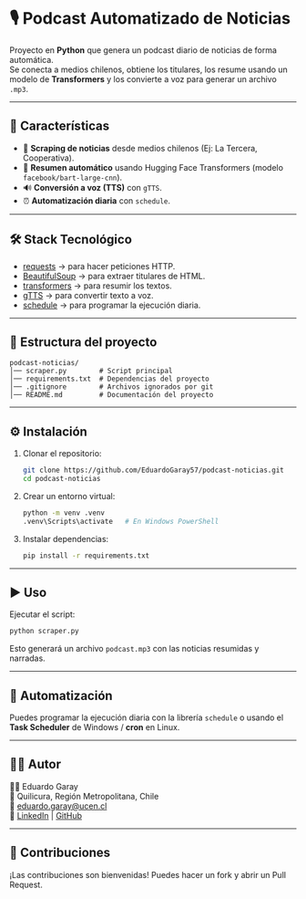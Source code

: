# 🎙️ Podcast Automatizado de Noticias

Proyecto en **Python** que genera un podcast diario de noticias de forma automática.  
Se conecta a medios chilenos, obtiene los titulares, los resume usando un modelo de **Transformers** y los convierte a voz para generar un archivo `.mp3`.

---

## 🚀 Características
- 📌 **Scraping de noticias** desde medios chilenos (Ej: La Tercera, Cooperativa).
- 🧠 **Resumen automático** usando Hugging Face Transformers (modelo `facebook/bart-large-cnn`).
- 🔊 **Conversión a voz (TTS)** con `gTTS`.
- ⏰ **Automatización diaria** con `schedule`.

---

## 🛠️ Stack Tecnológico
- [requests](https://docs.python-requests.org/) → para hacer peticiones HTTP.
- [BeautifulSoup](https://www.crummy.com/software/BeautifulSoup/bs4/doc/) → para extraer titulares de HTML.
- [transformers](https://huggingface.co/transformers/) → para resumir los textos.
- [gTTS](https://gtts.readthedocs.io/) → para convertir texto a voz.
- [schedule](https://schedule.readthedocs.io/en/stable/) → para programar la ejecución diaria.

---

## 📂 Estructura del proyecto
```
podcast-noticias/
│── scraper.py        # Script principal
│── requirements.txt  # Dependencias del proyecto
│── .gitignore        # Archivos ignorados por git
│── README.md         # Documentación del proyecto
```

---

## ⚙️ Instalación

1. Clonar el repositorio:
   ```bash
   git clone https://github.com/EduardoGaray57/podcast-noticias.git
   cd podcast-noticias
   ```

2. Crear un entorno virtual:
   ```bash
   python -m venv .venv
   .venv\Scripts\activate   # En Windows PowerShell
   ```

3. Instalar dependencias:
   ```bash
   pip install -r requirements.txt
   ```

---

## ▶️ Uso
Ejecutar el script:

```bash
python scraper.py
```

Esto generará un archivo `podcast.mp3` con las noticias resumidas y narradas.

---

## 📅 Automatización
Puedes programar la ejecución diaria con la librería `schedule` o usando el **Task Scheduler** de Windows / **cron** en Linux.

---

## 🧑‍💻 Autor
👨‍💻 Eduardo Garay  
📍 Quilicura, Región Metropolitana, Chile  
📧 [eduardo.garay@ucen.cl](mailto:eduardo.garay@ucen.cl)  
🔗 [LinkedIn](https://www.linkedin.com/in/eduardo-garay-9b067b16) | [GitHub](https://github.com/EduardoGaray57)

---

## 🌟 Contribuciones
¡Las contribuciones son bienvenidas! Puedes hacer un fork y abrir un Pull Request.
